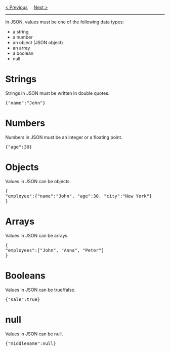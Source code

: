<a href="/JS/JSON/XML.md">&lt; Previous</a>
&nbsp;&nbsp;&nbsp;
<a href="/JS/JSON/Parse.md">Next &gt;</a>
<hr>
In JSON, values must be one of the following data types:
<ul>
  <li>a string</li>
  <li>a number</li>
  <li>an object (JSON object)</li>
  <li>an array</li>
  <li>a boolean</li>
  <li>null</li>
</ul>
<h1>Strings</h1>
Strings in JSON must be written in double quotes.
<pre>{"name":"John"}</pre>
<h1>Numbers</h1>
Numbers in JSON must be an integer or a floating point.
<pre>{"age":30}</pre>
<h1>Objects</h1>
Values in JSON can be objects.
<pre>
{
"employee":{"name":"John", "age":30, "city":"New York"}
}
</pre>
<h1>Arrays</h1>
Values in JSON can be arrays.
<pre>
{
"employees":["John", "Anna", "Peter"]
}
</pre>
<h1>Booleans</h1>
Values in JSON can be true/false.
<pre>{"sale":true}</pre>
<h1>null</h1>
Values in JSON can be null.
<pre>{"middlename":null}</pre>
